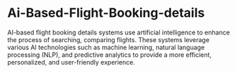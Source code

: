 # Ai-Based-Flight-Booking-details
AI-based flight booking details systems use artificial intelligence to enhance the process of searching, comparing flights. These systems leverage various AI technologies such as machine learning, natural language processing (NLP), and predictive analytics to provide a more efficient, personalized, and user-friendly experience.

